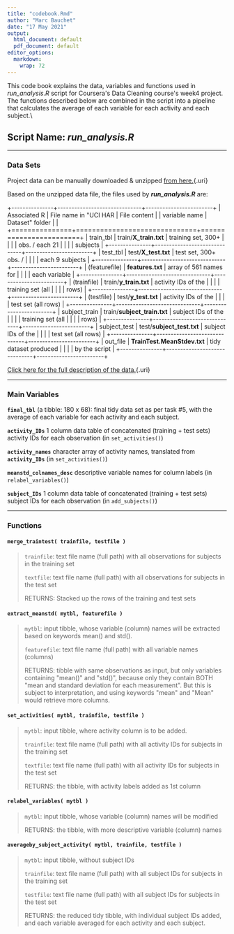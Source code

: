 ```yaml
---
title: "codebook.Rmd"
author: "Marc Bauchet"
date: "17 May 2021"
output:
  html_document: default
  pdf_document: default
editor_options:
  markdown:
    wrap: 72
---
```


This code book explains the data, variables and functions used in
*run_analysis.R* script for Coursera's Data Cleaning course's week4
project. The functions described below are combined in the script into a
pipeline that calculates the average of each variable for each activity
and each subject.\

## **Script Name:** *run_analysis.R*

------------------------------------------------------------------------

### Data Sets

Project data can be manually downloaded & unzipped [from
here.](https://d396qusza40orc.cloudfront.net/getdata%2Fprojectfiles%2FUCI%20HAR%20Dataset.zip){.uri}

Based on the unzipped data file, the files used by ***run_analysis.R***
are:

+---------------+------------------------------+------------------------+
| Associated R  | File name in "UCI HAR        | File content           |
| variable name | Dataset" folder              |                        |
+===============+==============================+========================+
| train_tbl     | train/**X_train.txt**        | training set, 300+     |
|               |                              | obs. / each 21         |
|               |                              | subjects               |
+---------------+------------------------------+------------------------+
| test_tbl      | test/**X_test.txt**          | test set, 300+ obs. /  |
|               |                              | each 9 subjects        |
+---------------+------------------------------+------------------------+
| (featurefile) | **features.txt**             | array of 561 names for |
|               |                              | each variable          |
+---------------+------------------------------+------------------------+
| (trainfile)   | train/**y_train.txt**        | activity IDs of the    |
|               |                              | training set (all      |
|               |                              | rows)                  |
+---------------+------------------------------+------------------------+
| (testfile)    | test/**y_test.txt**          | activity IDs of the    |
|               |                              | test set (all rows)    |
+---------------+------------------------------+------------------------+
| subject_train | train/**subject_train.txt**  | subject IDs of the     |
|               |                              | training set (all      |
|               |                              | rows)                  |
+---------------+------------------------------+------------------------+
| subject_test  | test/**subject_test.txt**    | subject IDs of the     |
|               |                              | test set (all rows)    |
+---------------+------------------------------+------------------------+
| out_file      | **TrainTest.MeanStdev.txt**  | tidy dataset produced  |
|               |                              | by the script          |
+---------------+------------------------------+------------------------+

[Click here for the full description of the
data.](http://archive.ics.uci.edu/ml/datasets/Human+Activity+Recognition+Using+Smartphones){.uri}

------------------------------------------------------------------------

### Main Variables

**`final_tbl`** (a tibble: 180 x 68): final tidy data set as per task
\#5, with the average of each variable for each activity and each
subject.

**`activity_IDs`** 1 column data table of concatenated (training + test
sets) activity IDs for each observation (in `set_activities()`)

**`activity_names`** character array of activity names, translated from
**`activity_IDs`** (in `set_activities()`)

**`meanstd_colnames_desc`** descriptive variable names for column labels
(in `relabel_variables()`)

**`subject_IDs`** 1 column data table of concatenated (training + test
sets) subject IDs for each observation (in `add_subjects()`)

------------------------------------------------------------------------

### Functions

#### `merge_traintest( trainfile, testfile )`

> `trainfile`: text file name (full path) with all observations for
> subjects in the training set
>
> `textfile`: text file name (full path) with all observations for
> subjects in the test set
>
> RETURNS: Stacked up the rows of the training and test sets

#### `extract_meanstd( mytbl, featurefile )`

> `mytbl`: input tibble, whose variable (column) names will be extracted
> based on keywords mean() and std().
>
> `featurefile`: text file name (full path) with all variable names
> (columns)
>
> RETURNS: tibble with same observations as input, but only variables
> containing "mean()" and "std()", because only they contain BOTH "mean
> and standard deviation for each measurement". But this is subject to
> interpretation, and using keywords "mean" and "Mean" would retrieve
> more columns.

#### `set_activities( mytbl, trainfile, testfile )`

> `mytbl`: input tibble, where activity column is to be added.
>
> `trainfile`: text file name (full path) with all activity IDs for
> subjects in the training set
>
> `textfile`: text file name (full path) with all activity IDs for
> subjects in the test set
>
> RETURNS: the tibble, with activity labels added as 1st column

#### `relabel_variables( mytbl )`

> `mytbl`: input tibble, whose variable (column) names will be modified
>
> RETURNS: the tibble, with more descriptive variable (column) names

#### `averageby_subject_activity( mytbl, trainfile, testfile )`

> `mytbl`: input tibble, without subject IDs
>
> `trainfile`: text file name (full path) with all subject IDs for
> subjects in the training set
>
> `testfile`: text file name (full path) with all subject IDs for
> subjects in the test set
>
> RETURNS: the reduced tidy tibble, with individual subject IDs added,
> and each variable averaged for each activity and each subject.
